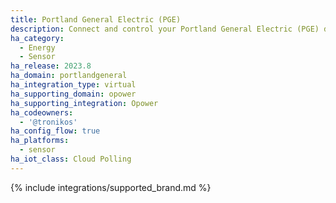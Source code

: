 ```yaml
---
title: Portland General Electric (PGE)
description: Connect and control your Portland General Electric (PGE) devices using the Opower integration
ha_category:
  - Energy
  - Sensor
ha_release: 2023.8
ha_domain: portlandgeneral
ha_integration_type: virtual
ha_supporting_domain: opower
ha_supporting_integration: Opower
ha_codeowners:
  - '@tronikos'
ha_config_flow: true
ha_platforms:
  - sensor
ha_iot_class: Cloud Polling
---
```


{% include integrations/supported_brand.md %}
